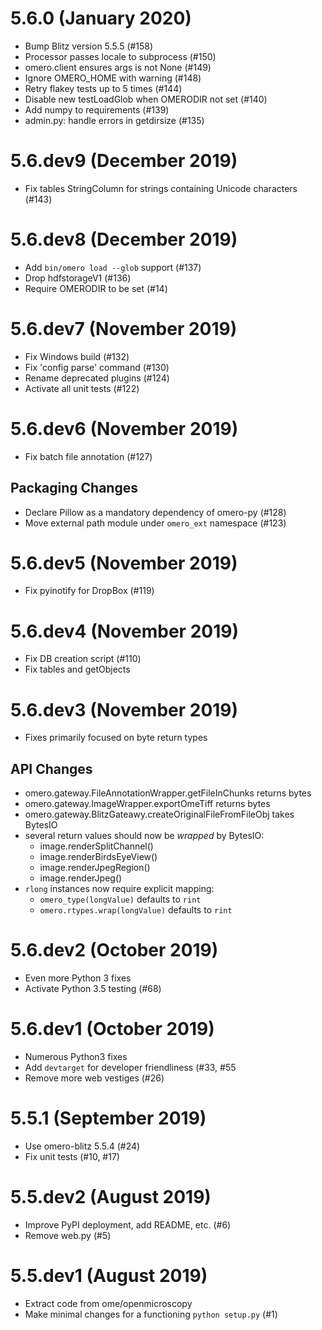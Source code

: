 # 5.6.0 (January 2020)

- Bump Blitz version 5.5.5 (#158)
- Processor passes locale to subprocess (#150)
- omero.client ensures args is not None (#149)
- Ignore OMERO_HOME with warning (#148)
- Retry flakey tests up to 5 times (#144)
- Disable new testLoadGlob when OMERODIR not set (#140)
- Add numpy to requirements (#139)
- admin.py: handle errors in getdirsize (#135)

# 5.6.dev9 (December 2019)

- Fix tables StringColumn for strings containing Unicode characters (#143)

# 5.6.dev8 (December 2019)

- Add `bin/omero load --glob` support (#137)
- Drop hdfstorageV1 (#136)
- Require OMERODIR to be set (#14)

# 5.6.dev7 (November 2019)

- Fix Windows build (#132)
- Fix 'config parse' command (#130)
- Rename deprecated plugins (#124)
- Activate all unit tests (#122)

# 5.6.dev6 (November 2019)

- Fix batch file annotation (#127)

## Packaging Changes

- Declare Pillow as a mandatory dependency of omero-py (#128)
- Move external path module under `omero_ext` namespace (#123)

# 5.6.dev5 (November 2019)

- Fix pyinotify for DropBox (#119)

# 5.6.dev4 (November 2019)

- Fix DB creation script (#110)
- Fix tables and getObjects

# 5.6.dev3 (November 2019)

- Fixes primarily focused on byte return types

## API Changes

- omero.gateway.FileAnnotationWrapper.getFileInChunks returns bytes
- omero.gateway.ImageWrapper.exportOmeTiff returns bytes
- omero.gateway.BlitzGateawy.createOriginalFileFromFileObj takes BytesIO
- several return values should now be _wrapped_ by BytesIO:
  - image.renderSplitChannel()
  - image.renderBirdsEyeView()
  - image.renderJpegRegion()
  - image.renderJpeg()
- `rlong` instances now require explicit mapping:
  - `omero_type(longValue)` defaults to `rint`
  - `omero.rtypes.wrap(longValue)` defaults to `rint`

# 5.6.dev2 (October 2019)

- Even more Python 3 fixes
- Activate Python 3.5 testing (#68)

# 5.6.dev1 (October 2019)

- Numerous Python3 fixes
- Add `devtarget` for developer friendliness (#33, #55
- Remove more web vestiges (#26)

# 5.5.1 (September 2019)

- Use omero-blitz 5.5.4 (#24)
- Fix unit tests (#10, #17)

# 5.5.dev2 (August 2019)

- Improve PyPI deployment, add README, etc. (#6)
- Remove web.py (#5)

# 5.5.dev1 (August 2019)

- Extract code from ome/openmicroscopy
- Make minimal changes for a functioning `python setup.py` (#1)
